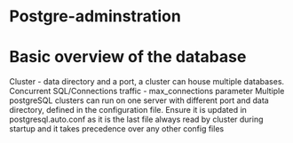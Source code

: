# Postgre-adminstration
# Basic overview of the database
  Cluster - data directory and a port, a cluster can house multiple databases.
  Concurrent SQL/Connections traffic - max_connections parameter
  Multiple postgreSQL clusters can run on one server with different port and data directory, defined in the configuration file.
  Ensure it is updated in postgresql.auto.conf as it is the last file always read by cluster during startup and it takes precedence over any other config files
